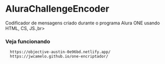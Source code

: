 # AluraChallengeEncoder
Codificador de mensagens criado durante o programa Alura ONE usando HTML, CS, JS.,br>

### Veja funcionando  
      https://objective-austin-0e96bd.netlify.app/ 
      https://jwcamelo.github.io/one-encriptador/ 
